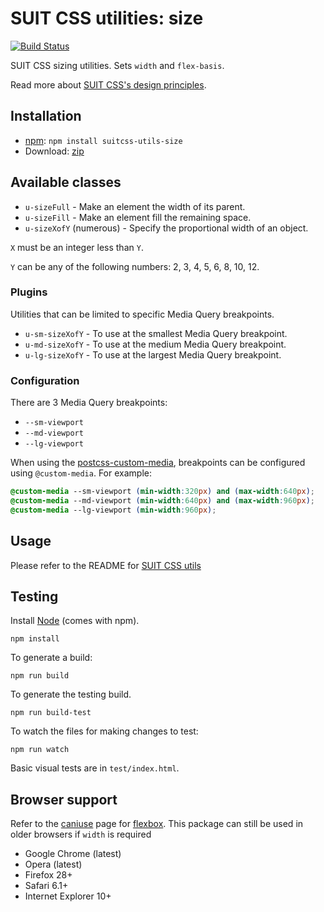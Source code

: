 # SUIT CSS utilities: size

[![Build Status](https://secure.travis-ci.org/suitcss/utils-size.png?branch=master)](http://travis-ci.org/suitcss/utils-size)

SUIT CSS sizing utilities. Sets `width` and `flex-basis`.

Read more about [SUIT CSS's design principles](https://github.com/suitcss/suit/).

## Installation

* [npm](http://npmjs.org/): `npm install suitcss-utils-size`
* Download: [zip](https://github.com/suitcss/utils-size/zipball/master)

## Available classes

* `u-sizeFull` - Make an element the width of its parent.
* `u-sizeFill` - Make an element fill the remaining space.
* `u-sizeXofY` (numerous) - Specify the proportional width of an object.

`X` must be an integer less than `Y`.

`Y` can be any of the following numbers: 2, 3, 4, 5, 6, 8, 10, 12.

### Plugins

Utilities that can be limited to specific Media Query breakpoints.

* `u-sm-sizeXofY` - To use at the smallest Media Query breakpoint.
* `u-md-sizeXofY` - To use at the medium Media Query breakpoint.
* `u-lg-sizeXofY` - To use at the largest Media Query breakpoint.

### Configuration

There are 3 Media Query breakpoints:

* `--sm-viewport`
* `--md-viewport`
* `--lg-viewport`

When using the [postcss-custom-media](https://github.com/postcss/postcss-custom-media),
breakpoints can be configured using `@custom-media`. For example:

```css
@custom-media --sm-viewport (min-width:320px) and (max-width:640px);
@custom-media --md-viewport (min-width:640px) and (max-width:960px);
@custom-media --lg-viewport (min-width:960px);
```

## Usage

Please refer to the README for [SUIT CSS utils](https://github.com/suitcss/utils/)

## Testing

Install [Node](http://nodejs.org) (comes with npm).

```
npm install
```

To generate a build:

```
npm run build
```

To generate the testing build.

```
npm run build-test
```

To watch the files for making changes to test:

```
npm run watch
```

Basic visual tests are in `test/index.html`.

## Browser support

Refer to the [caniuse](http://caniuse.com/) page for [flexbox](http://caniuse.com/#feat=flexbox).
This package can still be used in older browsers if `width` is required

* Google Chrome (latest)
* Opera (latest)
* Firefox 28+
* Safari 6.1+
* Internet Explorer 10+
